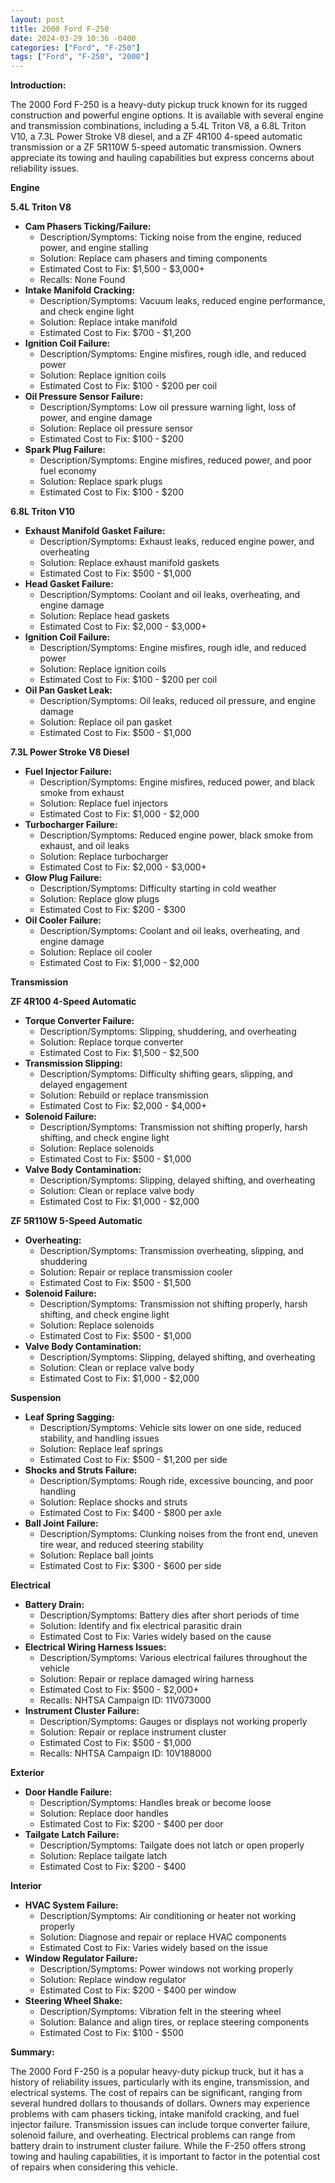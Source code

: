 ```yaml
---
layout: post
title: 2000 Ford F-250
date: 2024-03-29 10:36 -0400
categories: ["Ford", "F-250"]
tags: ["Ford", "F-250", "2000"]
---
```

**Introduction:**

The 2000 Ford F-250 is a heavy-duty pickup truck known for its rugged construction and powerful engine options. It is available with several engine and transmission combinations, including a 5.4L Triton V8, a 6.8L Triton V10, a 7.3L Power Stroke V8 diesel, and a ZF 4R100 4-speed automatic transmission or a ZF 5R110W 5-speed automatic transmission. Owners appreciate its towing and hauling capabilities but express concerns about reliability issues.

**Engine**

**5.4L Triton V8**

* **Cam Phasers Ticking/Failure:**
    * Description/Symptoms: Ticking noise from the engine, reduced power, and engine stalling
    * Solution: Replace cam phasers and timing components
    * Estimated Cost to Fix: $1,500 - $3,000+
    * Recalls: None Found
* **Intake Manifold Cracking:**
    * Description/Symptoms: Vacuum leaks, reduced engine performance, and check engine light
    * Solution: Replace intake manifold
    * Estimated Cost to Fix: $700 - $1,200
* **Ignition Coil Failure:**
    * Description/Symptoms: Engine misfires, rough idle, and reduced power
    * Solution: Replace ignition coils
    * Estimated Cost to Fix: $100 - $200 per coil
* **Oil Pressure Sensor Failure:**
    * Description/Symptoms: Low oil pressure warning light, loss of power, and engine damage
    * Solution: Replace oil pressure sensor
    * Estimated Cost to Fix: $100 - $200
* **Spark Plug Failure:**
    * Description/Symptoms: Engine misfires, reduced power, and poor fuel economy
    * Solution: Replace spark plugs
    * Estimated Cost to Fix: $100 - $200

**6.8L Triton V10**

* **Exhaust Manifold Gasket Failure:**
    * Description/Symptoms: Exhaust leaks, reduced engine power, and overheating
    * Solution: Replace exhaust manifold gaskets
    * Estimated Cost to Fix: $500 - $1,000
* **Head Gasket Failure:**
    * Description/Symptoms: Coolant and oil leaks, overheating, and engine damage
    * Solution: Replace head gaskets
    * Estimated Cost to Fix: $2,000 - $3,000+
* **Ignition Coil Failure:**
    * Description/Symptoms: Engine misfires, rough idle, and reduced power
    * Solution: Replace ignition coils
    * Estimated Cost to Fix: $100 - $200 per coil
* **Oil Pan Gasket Leak:**
    * Description/Symptoms: Oil leaks, reduced oil pressure, and engine damage
    * Solution: Replace oil pan gasket
    * Estimated Cost to Fix: $500 - $1,000

**7.3L Power Stroke V8 Diesel**

* **Fuel Injector Failure:**
    * Description/Symptoms: Engine misfires, reduced power, and black smoke from exhaust
    * Solution: Replace fuel injectors
    * Estimated Cost to Fix: $1,000 - $2,000
* **Turbocharger Failure:**
    * Description/Symptoms: Reduced engine power, black smoke from exhaust, and oil leaks
    * Solution: Replace turbocharger
    * Estimated Cost to Fix: $2,000 - $3,000+
* **Glow Plug Failure:**
    * Description/Symptoms: Difficulty starting in cold weather
    * Solution: Replace glow plugs
    * Estimated Cost to Fix: $200 - $300
* **Oil Cooler Failure:**
    * Description/Symptoms: Coolant and oil leaks, overheating, and engine damage
    * Solution: Replace oil cooler
    * Estimated Cost to Fix: $1,000 - $2,000

**Transmission**

**ZF 4R100 4-Speed Automatic**

* **Torque Converter Failure:**
    * Description/Symptoms: Slipping, shuddering, and overheating
    * Solution: Replace torque converter
    * Estimated Cost to Fix: $1,500 - $2,500
* **Transmission Slipping:**
    * Description/Symptoms: Difficulty shifting gears, slipping, and delayed engagement
    * Solution: Rebuild or replace transmission
    * Estimated Cost to Fix: $2,000 - $4,000+
* **Solenoid Failure:**
    * Description/Symptoms: Transmission not shifting properly, harsh shifting, and check engine light
    * Solution: Replace solenoids
    * Estimated Cost to Fix: $500 - $1,000
* **Valve Body Contamination:**
    * Description/Symptoms: Slipping, delayed shifting, and overheating
    * Solution: Clean or replace valve body
    * Estimated Cost to Fix: $1,000 - $2,000

**ZF 5R110W 5-Speed Automatic**

* **Overheating:**
    * Description/Symptoms: Transmission overheating, slipping, and shuddering
    * Solution: Repair or replace transmission cooler
    * Estimated Cost to Fix: $500 - $1,500
* **Solenoid Failure:**
    * Description/Symptoms: Transmission not shifting properly, harsh shifting, and check engine light
    * Solution: Replace solenoids
    * Estimated Cost to Fix: $500 - $1,000
* **Valve Body Contamination:**
    * Description/Symptoms: Slipping, delayed shifting, and overheating
    * Solution: Clean or replace valve body
    * Estimated Cost to Fix: $1,000 - $2,000

**Suspension**

* **Leaf Spring Sagging:**
    * Description/Symptoms: Vehicle sits lower on one side, reduced stability, and handling issues
    * Solution: Replace leaf springs
    * Estimated Cost to Fix: $500 - $1,200 per side
* **Shocks and Struts Failure:**
    * Description/Symptoms: Rough ride, excessive bouncing, and poor handling
    * Solution: Replace shocks and struts
    * Estimated Cost to Fix: $400 - $800 per axle
* **Ball Joint Failure:**
    * Description/Symptoms: Clunking noises from the front end, uneven tire wear, and reduced steering stability
    * Solution: Replace ball joints
    * Estimated Cost to Fix: $300 - $600 per side

**Electrical**

* **Battery Drain:**
    * Description/Symptoms: Battery dies after short periods of time
    * Solution: Identify and fix electrical parasitic drain
    * Estimated Cost to Fix: Varies widely based on the cause
* **Electrical Wiring Harness Issues:**
    * Description/Symptoms: Various electrical failures throughout the vehicle
    * Solution: Repair or replace damaged wiring harness
    * Estimated Cost to Fix: $500 - $2,000+
    * Recalls: NHTSA Campaign ID: 11V073000
* **Instrument Cluster Failure:**
    * Description/Symptoms: Gauges or displays not working properly
    * Solution: Repair or replace instrument cluster
    * Estimated Cost to Fix: $500 - $1,000
    * Recalls: NHTSA Campaign ID: 10V188000

**Exterior**

* **Door Handle Failure:**
    * Description/Symptoms: Handles break or become loose
    * Solution: Replace door handles
    * Estimated Cost to Fix: $200 - $400 per door
* **Tailgate Latch Failure:**
    * Description/Symptoms: Tailgate does not latch or open properly
    * Solution: Replace tailgate latch
    * Estimated Cost to Fix: $200 - $400

**Interior**

* **HVAC System Failure:**
    * Description/Symptoms: Air conditioning or heater not working properly
    * Solution: Diagnose and repair or replace HVAC components
    * Estimated Cost to Fix: Varies widely based on the issue
* **Window Regulator Failure:**
    * Description/Symptoms: Power windows not working properly
    * Solution: Replace window regulator
    * Estimated Cost to Fix: $200 - $400 per window
* **Steering Wheel Shake:**
    * Description/Symptoms: Vibration felt in the steering wheel
    * Solution: Balance and align tires, or replace steering components
    * Estimated Cost to Fix: $100 - $500

**Summary:**

The 2000 Ford F-250 is a popular heavy-duty pickup truck, but it has a history of reliability issues, particularly with its engine, transmission, and electrical systems. The cost of repairs can be significant, ranging from several hundred dollars to thousands of dollars. Owners may experience problems with cam phasers ticking, intake manifold cracking, and fuel injector failure. Transmission issues can include torque converter failure, solenoid failure, and overheating. Electrical problems can range from battery drain to instrument cluster failure. While the F-250 offers strong towing and hauling capabilities, it is important to factor in the potential cost of repairs when considering this vehicle.
